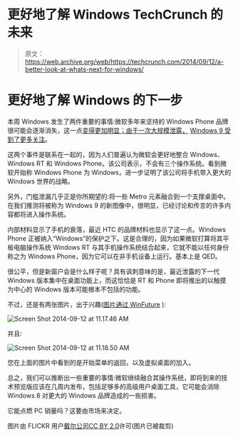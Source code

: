 # 更好地了解 Windows TechCrunch 的未来

> 原文：<https://web.archive.org/web/https://techcrunch.com/2014/09/12/a-better-look-at-whats-next-for-windows/>

# 更好地了解 Windows 的下一步

本周 Windows 发生了两件重要的事情:微软多年来坚持的 Windows Phone 品牌很可能会逐渐消失，这一点[变得更加明显；由于一次大规模泄露，](https://web.archive.org/web/20221208231435/http://www.theverge.com/2014/9/10/6131695/microsoft-is-killing-the-nokia-and-windows-phone-brands) [Windows 9 受到了更多关注](https://web.archive.org/web/20221208231435/http://winsupersite.com/windows/windows-9-technical-preview-screenshots-leak-analysis-part-1)。

这两个事件是联系在一起的，因为人们普遍认为微软会更好地整合 Windows、Windows RT 和 Windows Phone。该公司表示，不会有三个操作系统。看到微软开始称 Windows Phone 为 Windows，进一步证明了该公司将手机带入更大的 Windows 世界的战略。

另外，门槛泄漏几乎正是你所期望的:将一些 Metro 元素融合到一个支撑桌面中。在我们推测将被称为 Windows 9 的新图像中，很明显，已经讨论和传言的许多内容都将进入操作系统。

内部材料显示了手机的衰落，最近 HTC 的品牌材料也显示了这一点。Windows Phone 正被纳入“Windows”的保护之下。这是合理的，因为如果微软打算将其平板电脑操作系统 Windows RT 与其手机操作系统结合起来，它就不能以任何身份称之为 Windows Phone，因为它可以在非手机设备上运行。基本上是 QED。

很公平，但是新窗户会是什么样子呢？具有讽刺意味的是，最近泄露的下一代 Windows 版本集中在桌面功能上，而这恰恰是 RT 和 Phone 即将推出的以触摸为中心的 Windows 版本可能根本不包括的功能。

不过，还是有两张图片，出于兴趣([图片通过 WinFuture](https://web.archive.org/web/20221208231435/http://winfuture.de/news,83577.html) ):

![Screen Shot 2014-09-12 at 11.17.46 AM](img/fe7ee6355059bfa5ddfce6608715d3ed.png)

并且:

![Screen Shot 2014-09-12 at 11.18.50 AM](img/9649e96e83973dc23077384995e7edb7.png)

您在上面的图片中看到的是开始菜单的返回，以及虚拟桌面的加入。

总之，我们可以推断出一些重要的事情:微软继续融合其操作系统，即将到来的技术预览版应该在几周内发布，包括足够多的高级用户桌面工具，它可能会消除 Windows 8 对更大的 Windows 品牌造成的一些损害。

它能点燃 PC 销量吗？这要由市场来决定。

图片由 FLICKR 用户[戴尔公司](https://web.archive.org/web/20221208231435/http://www.flickr.com/photos/dellphotos/)[CC BY 2.0](https://web.archive.org/web/20221208231435/http://creativecommons.org/licenses/by/2.0/)许可(图片已被裁剪)
